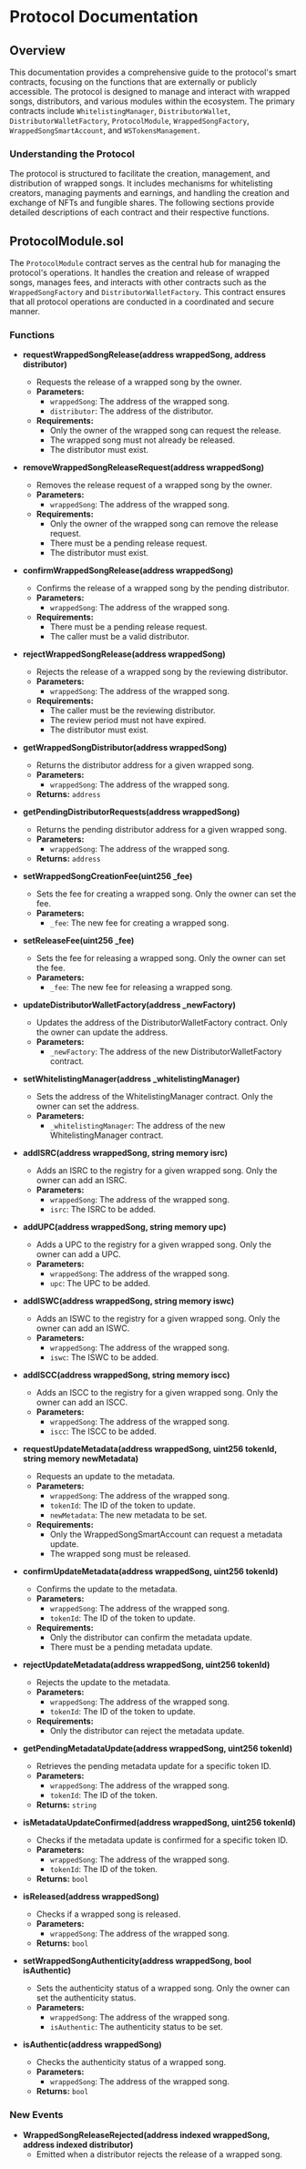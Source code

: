 # Protocol Documentation

## Overview

This documentation provides a comprehensive guide to the protocol's smart contracts, focusing on the functions that are externally or publicly accessible. The protocol is designed to manage and interact with wrapped songs, distributors, and various modules within the ecosystem. The primary contracts include `WhitelistingManager`, `DistributorWallet`, `DistributorWalletFactory`, `ProtocolModule`, `WrappedSongFactory`, `WrappedSongSmartAccount`, and `WSTokensManagement`.

### Understanding the Protocol

The protocol is structured to facilitate the creation, management, and distribution of wrapped songs. It includes mechanisms for whitelisting creators, managing payments and earnings, and handling the creation and exchange of NFTs and fungible shares. The following sections provide detailed descriptions of each contract and their respective functions.

## ProtocolModule.sol

The `ProtocolModule` contract serves as the central hub for managing the protocol's operations. It handles the creation and release of wrapped songs, manages fees, and interacts with other contracts such as the `WrappedSongFactory` and `DistributorWalletFactory`. This contract ensures that all protocol operations are conducted in a coordinated and secure manner.

### Functions

- **requestWrappedSongRelease(address wrappedSong, address distributor)**
  - Requests the release of a wrapped song by the owner.
  - **Parameters:**
    - `wrappedSong`: The address of the wrapped song.
    - `distributor`: The address of the distributor.
  - **Requirements:**
    - Only the owner of the wrapped song can request the release.
    - The wrapped song must not already be released.
    - The distributor must exist.

- **removeWrappedSongReleaseRequest(address wrappedSong)**
  - Removes the release request of a wrapped song by the owner.
  - **Parameters:**
    - `wrappedSong`: The address of the wrapped song.
  - **Requirements:**
    - Only the owner of the wrapped song can remove the release request.
    - There must be a pending release request.
    - The distributor must exist.

- **confirmWrappedSongRelease(address wrappedSong)**
  - Confirms the release of a wrapped song by the pending distributor.
  - **Parameters:**
    - `wrappedSong`: The address of the wrapped song.
  - **Requirements:**
    - There must be a pending release request.
    - The caller must be a valid distributor.

- **rejectWrappedSongRelease(address wrappedSong)**
  - Rejects the release of a wrapped song by the reviewing distributor.
  - **Parameters:**
    - `wrappedSong`: The address of the wrapped song.
  - **Requirements:**
    - The caller must be the reviewing distributor.
    - The review period must not have expired.
    - The distributor must exist.

- **getWrappedSongDistributor(address wrappedSong)**
  - Returns the distributor address for a given wrapped song.
  - **Parameters:**
    - `wrappedSong`: The address of the wrapped song.
  - **Returns:** `address`

- **getPendingDistributorRequests(address wrappedSong)**
  - Returns the pending distributor address for a given wrapped song.
  - **Parameters:**
    - `wrappedSong`: The address of the wrapped song.
  - **Returns:** `address`

- **setWrappedSongCreationFee(uint256 _fee)**
  - Sets the fee for creating a wrapped song. Only the owner can set the fee.
  - **Parameters:**
    - `_fee`: The new fee for creating a wrapped song.

- **setReleaseFee(uint256 _fee)**
  - Sets the fee for releasing a wrapped song. Only the owner can set the fee.
  - **Parameters:**
    - `_fee`: The new fee for releasing a wrapped song.

- **updateDistributorWalletFactory(address _newFactory)**
  - Updates the address of the DistributorWalletFactory contract. Only the owner can update the address.
  - **Parameters:**
    - `_newFactory`: The address of the new DistributorWalletFactory contract.

- **setWhitelistingManager(address _whitelistingManager)**
  - Sets the address of the WhitelistingManager contract. Only the owner can set the address.
  - **Parameters:**
    - `_whitelistingManager`: The address of the new WhitelistingManager contract.

- **addISRC(address wrappedSong, string memory isrc)**
  - Adds an ISRC to the registry for a given wrapped song. Only the owner can add an ISRC.
  - **Parameters:**
    - `wrappedSong`: The address of the wrapped song.
    - `isrc`: The ISRC to be added.

- **addUPC(address wrappedSong, string memory upc)**
  - Adds a UPC to the registry for a given wrapped song. Only the owner can add a UPC.
  - **Parameters:**
    - `wrappedSong`: The address of the wrapped song.
    - `upc`: The UPC to be added.

- **addISWC(address wrappedSong, string memory iswc)**
  - Adds an ISWC to the registry for a given wrapped song. Only the owner can add an ISWC.
  - **Parameters:**
    - `wrappedSong`: The address of the wrapped song.
    - `iswc`: The ISWC to be added.

- **addISCC(address wrappedSong, string memory iscc)**
  - Adds an ISCC to the registry for a given wrapped song. Only the owner can add an ISCC.
  - **Parameters:**
    - `wrappedSong`: The address of the wrapped song.
    - `iscc`: The ISCC to be added.

- **requestUpdateMetadata(address wrappedSong, uint256 tokenId, string memory newMetadata)**
  - Requests an update to the metadata.
  - **Parameters:**
    - `wrappedSong`: The address of the wrapped song.
    - `tokenId`: The ID of the token to update.
    - `newMetadata`: The new metadata to be set.
  - **Requirements:**
    - Only the WrappedSongSmartAccount can request a metadata update.
    - The wrapped song must be released.

- **confirmUpdateMetadata(address wrappedSong, uint256 tokenId)**
  - Confirms the update to the metadata.
  - **Parameters:**
    - `wrappedSong`: The address of the wrapped song.
    - `tokenId`: The ID of the token to update.
  - **Requirements:**
    - Only the distributor can confirm the metadata update.
    - There must be a pending metadata update.

- **rejectUpdateMetadata(address wrappedSong, uint256 tokenId)**
  - Rejects the update to the metadata.
  - **Parameters:**
    - `wrappedSong`: The address of the wrapped song.
    - `tokenId`: The ID of the token to update.
  - **Requirements:**
    - Only the distributor can reject the metadata update.

- **getPendingMetadataUpdate(address wrappedSong, uint256 tokenId)**
  - Retrieves the pending metadata update for a specific token ID.
  - **Parameters:**
    - `wrappedSong`: The address of the wrapped song.
    - `tokenId`: The ID of the token.
  - **Returns:** `string`

- **isMetadataUpdateConfirmed(address wrappedSong, uint256 tokenId)**
  - Checks if the metadata update is confirmed for a specific token ID.
  - **Parameters:**
    - `wrappedSong`: The address of the wrapped song.
    - `tokenId`: The ID of the token.
  - **Returns:** `bool`

- **isReleased(address wrappedSong)**
  - Checks if a wrapped song is released.
  - **Parameters:**
    - `wrappedSong`: The address of the wrapped song.
  - **Returns:** `bool`

- **setWrappedSongAuthenticity(address wrappedSong, bool isAuthentic)**
  - Sets the authenticity status of a wrapped song. Only the owner can set the authenticity status.
  - **Parameters:**
    - `wrappedSong`: The address of the wrapped song.
    - `isAuthentic`: The authenticity status to be set.

- **isAuthentic(address wrappedSong)**
  - Checks the authenticity status of a wrapped song.
  - **Parameters:**
    - `wrappedSong`: The address of the wrapped song.
  - **Returns:** `bool`

### New Events

- **WrappedSongReleaseRejected(address indexed wrappedSong, address indexed distributor)**
  - Emitted when a distributor rejects the release of a wrapped song.
